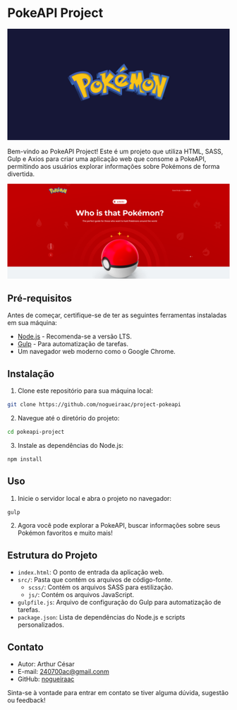 # PokeAPI Project 

![PokeAPI Project Logo](./img/cover.png)

Bem-vindo ao PokeAPI Project! Este é um projeto que utiliza HTML, SASS, Gulp e Axios para criar uma aplicação web que consome a PokeAPI, permitindo aos usuários explorar informações sobre Pokémons de forma divertida.

![PokeAPI Project Screenshot](./img/pokeapi.png)

## Pré-requisitos

Antes de começar, certifique-se de ter as seguintes ferramentas instaladas em sua máquina:

- [Node.js](https://nodejs.org/) - Recomenda-se a versão LTS.
- [Gulp](https://gulpjs.com/) - Para automatização de tarefas.
- Um navegador web moderno como o Google Chrome.

## Instalação

1. Clone este repositório para sua máquina local:

```bash
git clone https://github.com/nogueiraac/project-pokeapi
```

2. Navegue até o diretório do projeto:

```bash
cd pokeapi-project
```

3. Instale as dependências do Node.js:

```bash
npm install
```

## Uso

1. Inicie o servidor local e abra o projeto no navegador:

```bash
gulp
```

2. Agora você pode explorar a PokeAPI, buscar informações sobre seus Pokémon favoritos e muito mais!

## Estrutura do Projeto

- `index.html`: O ponto de entrada da aplicação web.
- `src/`: Pasta que contém os arquivos de código-fonte.
  - `scss/`: Contém os arquivos SASS para estilização.
  - `js/`: Contém os arquivos JavaScript.
- `gulpfile.js`: Arquivo de configuração do Gulp para automatização de tarefas.
- `package.json`: Lista de dependências do Node.js e scripts personalizados.

## Contato

- Autor: Arthur César
- E-mail: 240700ac@gmail.conm
- GitHub: [nogueiraac](https://github.com/nogueiraac)

Sinta-se à vontade para entrar em contato se tiver alguma dúvida, sugestão ou feedback! 